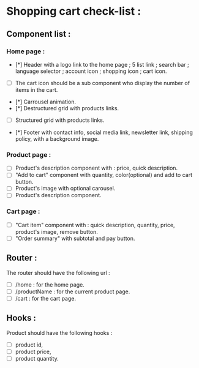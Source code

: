 # Shopping cart check-list :

## Component list : 

### Home page : 
- [*] Header with a logo link to the home page ;  5 list link ; search bar ; language selector ; account icon ; shopping icon ; cart icon.
- [ ] The cart icon should be a sub component who display the number of items in the cart.
- [*] Carrousel animation.
- [*] Destructured grid with products links.
- [ ] Structured grid with products links.
- [*] Footer with contact info, social media link, newsletter link, shipping policy, with a background image.

### Product page : 
- [ ] Product's description component with : price, quick description.
- [ ] "Add to cart" component with quantity, color(optional) and add to cart button.
- [ ] Product's image with optional carousel.
- [ ] Product's description component.

### Cart page : 
- [ ] "Cart item" component with : quick description, quantity, price, product's image, remove button.
- [ ] "Order summary" with subtotal and pay button.

## Router : 
The router should have the following url :
- [ ] /home : for the home page.
- [ ] /productName : for the current product page.
- [ ] /cart : for the cart page.

## Hooks : 
Product should have the following hooks : 
- [ ] product id,
- [ ] product price,
- [ ] product quantity.
